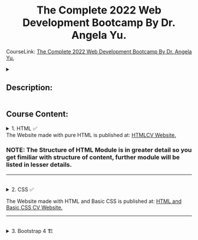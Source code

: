 <h1 align="center"> The Complete 2022 Web Development Bootcamp By Dr. Angela Yu. </h1>

CourseLink: <a href="https://www.udemy.com/course/the-complete-web-development-bootcamp/">The Complete 2022 Web Development Bootcamp By Dr. Angela Yu.</a>

<details>

<summary> <h2> Description: </h2> </summary>

Welcome to the Complete Web Development Bootcamp, the only course you need to learn to code and become a full-stack web developer. With 150,000+ ratings and a 4.8 average, my Web Development course is one of the HIGHEST RATED courses in the history of Udemy! 

At 65+ hours, this Web Development course is without a doubt the most comprehensive web development course available online. Even if you have zero programming experience, this course will take you from beginner to mastery.


<p align="center">

<img src = "https://user-images.githubusercontent.com/81550376/180720456-000f943e-4c35-4eb8-bdd2-d38fd97b8919.png">

</p>

</details>


## Course Content:

<details>

<summary>1. HTML ✅ </summary>
   	
	1.1 1_Introduction ✅

		1.1.1 1_HTMLIntro.html - ✅

		1.1.2 2_HTMLTagAnatomy.html - ✅

		1.1.3 3_What_will_we_build.html - ✅

		1.1.4 4_HTML_Boilerplate

			1.1.4.1 1_HTML-Personal_Site

				1.1.4.1.1 Index.html - ✅

		1.1.5 5_HTML_Structure

			1.1.5.1 1_HTML-Personal_Site

				1.1.5.1.1 Index.html - ✅

		1.1.6 6_HTML_Lists

			1.1.6.1 1_HTML-Personal_Site

				1.1.6.1.1 Index.html - ✅

		1.1.7 7_HTML_Images

			1.1.7.1 1_HTML-Personal_Site

				1.1.7.1.1 Index.html - ✅

		
		1.1.8 8_HTML_Anchors_&_Hyperlinks

			1.1.8.1 1_HTML-Personal_Site

				1.1.8.1.1 Index.html - ✅

				1.1.8.1.2 Hobbies.html - ✅

				1.1.8.1.3 Contact.html - ✅

-------------------------------------------------------------------------------		
	
	1.2 2_Intermediate - ⏳

		1.2.1 1_HTML_Tables

			1.2.1.1 1_HTML-Personal_Site

				1.2.1.1.1 Index.html - ✅

				1.2.1.1.2 Hobbies.html - ✅

				1.2.1.1.3 Contact.html - ✅

		1.2.2 2_HTML_Tables_Layout

			1.2.2.1 1_HTML-Personal_Site

				1.2.2.1.1 Index.html - ✅

				1.2.2.1.2 Hobbies.html - ✅

				1.2.2.1.3 Contact.html - ✅

		1.2.3 3_HTML_Tables_Challenge

			1.2.3.1 1_HTML-Personal_Site

				1.2.3.1.1 Index.html - ✅

				1.2.3.1.2 Hobbies.html - ✅

				1.2.3.1.3 Contact.html - ✅

		1.2.4 4_HTML_Forms

			1.2.4.1 1_HTML-Personal_Site

				1.2.4.1.1 Index.html - ✅

				1.2.4.1.2 Hobbies.html - ✅

				1.2.4.1.3 Contact.html - ✅		

		1.2.5 5_HTML_Contact_Forms

			1.2.5.1 1_HTML-Personal_Site

				1.2.5.1.1 Index.html - ✅

				1.2.5.1.2 Hobbies.html - ✅

				1.2.5.1.3 Contact.html - ✅		
				
	HTML_Code_PlayGround.html - ✅
	
</details>
The Website made with pure HTML is published at: <a href="https://prakash4844.github.io/HTMLCV/">HTMLCV Website.</a>
<br>

### NOTE: The Structure of HTML Module is in greater detail so you get fimiliar with structure of content, further module will be listed in lesser details. 

<hr>

<br>


<details>

<summary>2. CSS ✅ </summary>

	2.1 1_Introduction

		2.1.1 1_CSS_Inline_css - ✅

		2.1.2 2_CSS_Internal_css - ✅

		2.1.3 3_CSS_External_css - ✅

		2.1.4 4_CSS_Debug_CSS - ✅

		2.1.5 5_CSS_Syntex - ✅

		2.1.6 6_CSS_Selectors - ✅ 

		2.1.7 7_CSS_Classes_Vs_Ids - ✅

	2.2 2_Intermediate - ✅

		2.2.1 1_CSS-My-Site - ✅

		2.2.2 2_CSS-Fevicon - ✅

		2.2.3 3_CSS-HTML-Divs - ✅

		2.2.4 4_CSS-Box-Model - ✅

		2.2.5 5_CSS-Display_property - ✅

		2.2.6 6_Learn More About Web Design - ✅

		2.2.7 7_CSS-Static-&-Relative-Positioning - ✅

		2.2.8 8_CSS-Absolute-Positioning - ✅

		2.2.9 9_CSS-Center-Element - ✅

		2.2.10 10_CSS-Font-Family - ✅

		2.2.11 11_Learn More About Typography - ✅

		2.2.12 12_CSS-Site-Content - ✅

		2.2.13 13_CSS-Sizing - ✅

		2.2.14 14_Challenge_1 - ✅

		2.2.15 15_Challenge_2 - ✅

		2.2.16 16_Challenge_3 - ✅

		2.2.17 17_All_Challenge_and_background - ✅

		2.2.18 18_CSS_Float_and_Clear - ✅

		2.2.19 19_CSS_Final_Challenge - ✅

		2.2.20 20_CSS_Final_Challenge_Completed - ✅

		2.2.21 Optional_Practice - ✅

</details>

The Website made with HTML and Basic CSS is published at: <a href="https://prakash4844.github.io/Sample-CV-using-HTML-And-CSS/">HTML and Basic CSS CV Website.</a>
<br>
<hr>

<br>


<details>

<summary>3. Bootstrap 4 🏗 </summary>
	
	3.1 1_Introduction - ✅
		
		3.1.1 1_What_is_Bootstrap - ✅

		3.1.2 2_Install-Bootstrap - ✅

		3.1.3 3_Wireframing - ✅

		3.1.4 4_Bootstrap_Nevigation_bar - ✅

		3.1.5 5_What_will_we_make - ✅

		3.1.6 6_Tindog_starting_file - ✅

		3.1.7 7_Set-up_New_Project - ✅

		3.1.8 8_Bootstrap_grid - ✅

		3.1.9 9_Get_Correct_GFont_weight - ✅

		3.1.10 10_Tindog_grid - ✅

		3.1.11 11_CSS_order - ✅

		3.1.12 12_Bootstrap_Containers - ✅

		3.1.13 13_Bootstrap_Button&Font - ✅

		3.1.14 14_Styling_Our_Website_Challenges - ✅

		3.1.15 15_Bootstrap_Challenge_1 - ✅

		3.1.16 16_Bootstrap_Challenge_1_Solution - ✅
	
	3.2 2_Introduction 🏗

		3.2.1 1_Bootstrap_Carousel_Part_1 - ✅

		3.2.2 2_Bootstrap_Carousel_Part_2 - ✅
	
</details>
